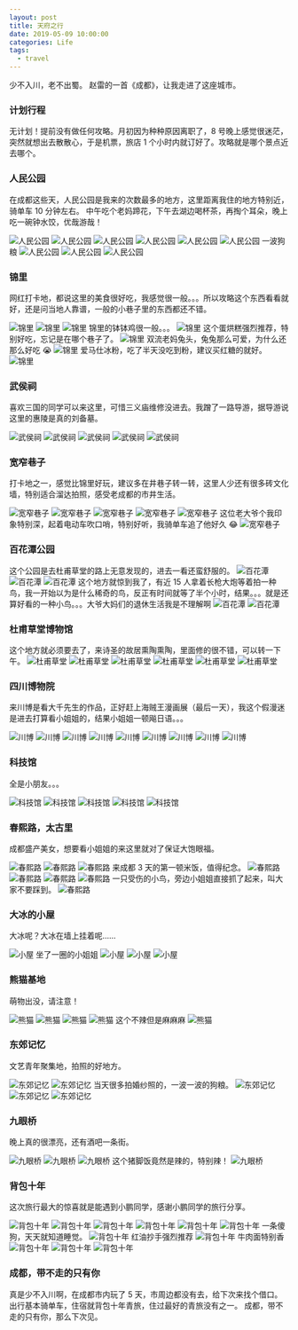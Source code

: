 ```yaml
---
layout: post
title: 天府之行
date: 2019-05-09 10:00:00
categories: Life
tags:
  - travel
---
```


少不入川，老不出蜀。
赵雷的一首《成都》，让我走进了这座城市。

<!--more-->

### 计划行程

无计划！提前没有做任何攻略。月初因为种种原因离职了，8 号晚上感觉很迷茫，突然就想出去散散心，于是机票，旅店 1 个小时内就订好了。攻略就是哪个景点近去哪个。

### 人民公园

在成都这些天，人民公园是我来的次数最多的地方，这里距离我住的地方特别近，骑单车 10 分钟左右。
中午吃个老妈蹄花，下午去湖边喝杯茶，再掏个耳朵，晚上吃一碗钟水饺，优哉游哉！

![人民公园][4]
![人民公园][5]
![人民公园][6]
![人民公园][7]
![人民公园][8]
![人民公园][9]
一波狗粮
![人民公园][10]
![人民公园][11]
![人民公园][12]

### 锦里

网红打卡地，都说这里的美食很好吃，我感觉很一般。。。所以攻略这个东西看看就好，还是问当地人靠谱，一般的小巷子里的东西都还不错。

![锦里][jl1]
![锦里][jl2]
![锦里][jl3]
锦里的钵钵鸡很一般。。。
![锦里][jl4]
这个蛋烘糕强烈推荐，特别好吃，忘记是在哪个巷子了。
![锦里][jl7]
双流老妈兔头，兔兔那么可爱，为什么还那么好吃 😭
![锦里][jl8]
爱马仕冰粉，吃了半天没吃到粉，建议买红糖的就好。
![锦里][jl9]

### 武侯祠

喜欢三国的同学可以来这里，可惜三义庙维修没进去。我蹭了一路导游，据导游说这里的惠陵是真的刘备墓。

![武侯祠][whc1]
![武侯祠][whc2]
![武侯祠][whc3]
![武侯祠][whc4]
![武侯祠][whc5]

### 宽窄巷子

打卡地之一，感觉比锦里好玩，建议多在井巷子转一转，这里人少还有很多砖文化墙，特别适合溜达拍照，感受老成都的市井生活。

![宽窄巷子][kz1]
![宽窄巷子][kz2]
![宽窄巷子][kz3]
![宽窄巷子][kz4]
![宽窄巷子][kz5]
这位老大爷个我印象特别深，起着电动车吹口哨，特别好听，我骑单车追了他好久 😂
![宽窄巷子][kz6]

### 百花潭公园

这个公园是去杜甫草堂的路上无意发现的，进去一看还蛮舒服的。
![百花潭][bh1]
![百花潭][bh2]
![百花潭][bh3]
这个地方就惊到我了，有近 15 人拿着长枪大炮等着拍一种鸟，我一开始以为是什么稀奇的鸟，反正有时间就等了半个小时，结果。。。就是还算好看的一种小鸟。。。大爷大妈们的退休生活我是不理解啊
![百花潭][bh4]
![百花潭][bh5]

### 杜甫草堂博物馆

这个地方就必须要去了，来诗圣的故居熏陶熏陶，里面修的很不错，可以转一下午。
![杜甫草堂][ct1]
![杜甫草堂][ct2]
![杜甫草堂][ct3]
![杜甫草堂][ct4]
![杜甫草堂][ct5]
![杜甫草堂][ct6]

### 四川博物院

来川博是看大千先生的作品，正好赶上海贼王漫画展（最后一天），我这个假漫迷是进去打算看小姐姐的，结果小姐姐一顿飚日语。。。

![川博][cb1]
![川博][cb2]
![川博][cb4]
![川博][cb5]
![川博][cb6]
![川博][cb7]
![川博][cb8]
![川博][cb9]
![川博][cb10]

### 科技馆

全是小朋友。。。

![科技馆][kj1]
![科技馆][kj2]
![科技馆][kj3]
![科技馆][kj4]
![科技馆][kj5]

### 春熙路，太古里

成都盛产美女，想要看小姐姐的来这里就对了保证大饱眼福。

![春熙路][cxl1]
![春熙路][cxl2]
![春熙路][cxl3]
来成都 3 天的第一顿米饭，值得纪念。
![春熙路][cxl4]
![春熙路][cxl5]
![春熙路][cxl7]
![春熙路][cxl6]
一只受伤的小鸟，旁边小姐姐直接抓了起来，叫大家不要踩到。
![春熙路][cxl8]

### 大冰的小屋

大冰呢？大冰在墙上挂着呢……

![小屋][db1]
坐了一圈的小姐姐
![小屋][db2]
![小屋][db3]
![小屋][db4]

### 熊猫基地

萌物出没，请注意！

![熊猫][xm1]
![熊猫][xm2]
![熊猫][xm3]
![熊猫][xm4]
这个不辣但是麻麻麻
![熊猫][xm5]

### 东郊记忆

文艺青年聚集地，拍照的好地方。

![东郊记忆][dj1]
![东郊记忆][dj2]
当天很多拍婚纱照的，一波一波的狗粮。
![东郊记忆][dj3]
![东郊记忆][dj4]
![东郊记忆][dj5]

### 九眼桥

晚上真的很漂亮，还有酒吧一条街。

![九眼桥][jyq1]
![九眼桥][jyq2]
![九眼桥][jyq3]
这个猪脚饭竟然是辣的，特别辣！
![九眼桥][jyq4]

### 背包十年

这次旅行最大的惊喜就是能遇到小鹏同学，感谢小鹏同学的旅行分享。

![背包十年][bb1]
![背包十年][bb2]
![背包十年][bb3]
![背包十年][bb4]
![背包十年][bb5]
![背包十年][bb6]
一条傻狗，天天就知道睡觉。
![背包十年][bb7]
红油抄手强烈推荐
![背包十年][bb8]
牛肉面特别香
![背包十年][bb9]
![背包十年][bb10]
![背包十年][bb11]

### 成都，带不走的只有你

真是少不入川啊，在成都市内玩了 5 天，市周边都没有去，给下次来找个借口。
出行基本骑单车，住宿就背包十年青旅，住过最好的青旅没有之一。
成都，带不走的只有你，那么下次见。

[1]: /images/life/chengdu/1.jpeg
[2]: /images/life/chengdu/2.jpeg
[3]: /images/life/chengdu/3.jpeg
[4]: /images/life/chengdu/4.jpeg
[5]: /images/life/chengdu/5.jpeg
[6]: /images/life/chengdu/6.jpeg
[7]: /images/life/chengdu/7.jpeg
[8]: /images/life/chengdu/8.jpeg
[9]: /images/life/chengdu/9.jpg
[10]: /images/life/chengdu/10.jpg
[11]: /images/life/chengdu/11.jpeg
[12]: /images/life/chengdu/12.jpeg
[jl1]: /images/life/chengdu/jl1.jpeg
[jl2]: /images/life/chengdu/jl2.jpeg
[jl3]: /images/life/chengdu/jl3.jpeg
[jl4]: /images/life/chengdu/jl4.jpeg
[jl5]: /images/life/chengdu/jl5.jpeg
[jl6]: /images/life/chengdu/jl6.jpeg
[jl7]: /images/life/chengdu/jl7.jpeg
[jl8]: /images/life/chengdu/jl8.jpeg
[jl9]: /images/life/chengdu/jl9.jpeg
[whc1]: /images/life/chengdu/whc1.jpeg
[whc2]: /images/life/chengdu/whc2.jpeg
[whc3]: /images/life/chengdu/whc3.jpeg
[whc4]: /images/life/chengdu/whc4.jpeg
[whc5]: /images/life/chengdu/whc5.jpeg
[kz1]: /images/life/chengdu/kz1.jpeg
[kz2]: /images/life/chengdu/kz2.jpeg
[kz3]: /images/life/chengdu/kz3.jpeg
[kz4]: /images/life/chengdu/kz4.jpeg
[kz5]: /images/life/chengdu/kz5.jpeg
[kz6]: /images/life/chengdu/kz6.jpeg
[bh1]: /images/life/chengdu/bh1.jpeg
[bh2]: /images/life/chengdu/bh2.jpeg
[bh3]: /images/life/chengdu/bh3.jpeg
[bh4]: /images/life/chengdu/bh4.jpeg
[bh5]: /images/life/chengdu/bh5.jpeg
[ct1]: /images/life/chengdu/ct1.jpeg
[ct2]: /images/life/chengdu/ct2.jpeg
[ct3]: /images/life/chengdu/ct3.jpeg
[ct4]: /images/life/chengdu/ct4.jpeg
[ct5]: /images/life/chengdu/ct5.jpeg
[ct6]: /images/life/chengdu/ct6.jpeg
[cb1]: /images/life/chengdu/cb1.jpeg
[cb2]: /images/life/chengdu/cb2.jpeg
[cb4]: /images/life/chengdu/cb4.jpeg
[cb5]: /images/life/chengdu/cb5.jpeg
[cb6]: /images/life/chengdu/cb6.jpeg
[cb7]: /images/life/chengdu/cb7.jpeg
[cb8]: /images/life/chengdu/cb8.jpeg
[cb9]: /images/life/chengdu/cb9.jpeg
[cb10]: /images/life/chengdu/cb10.jpeg
[kj1]: /images/life/chengdu/kj1.jpeg
[kj2]: /images/life/chengdu/kj2.jpeg
[kj3]: /images/life/chengdu/kj3.jpeg
[kj4]: /images/life/chengdu/kj4.jpeg
[kj5]: /images/life/chengdu/kj5.jpeg
[cxl1]: /images/life/chengdu/cxl1.jpeg
[cxl2]: /images/life/chengdu/cxl2.jpeg
[cxl3]: /images/life/chengdu/cxl3.jpeg
[cxl4]: /images/life/chengdu/cxl4.jpeg
[cxl5]: /images/life/chengdu/cxl5.jpeg
[cxl6]: /images/life/chengdu/cxl6.jpeg
[cxl7]: /images/life/chengdu/cxl7.jpeg
[cxl8]: /images/life/chengdu/cxl8.jpeg
[db1]: /images/life/chengdu/db1.jpeg
[db2]: /images/life/chengdu/db2.jpeg
[db3]: /images/life/chengdu/db3.jpeg
[db4]: /images/life/chengdu/db4.jpeg
[xm1]: /images/life/chengdu/xm1.jpeg
[xm2]: /images/life/chengdu/xm2.jpeg
[xm3]: /images/life/chengdu/xm3.jpeg
[xm4]: /images/life/chengdu/xm4.jpg
[xm5]: /images/life/chengdu/xm5.jpeg
[dj1]: /images/life/chengdu/dj1.jpeg
[dj2]: /images/life/chengdu/dj2.jpeg
[dj3]: /images/life/chengdu/dj3.jpeg
[dj4]: /images/life/chengdu/dj4.jpeg
[dj5]: /images/life/chengdu/dj5.jpeg
[jyq1]: /images/life/chengdu/jyq1.jpeg
[jyq2]: /images/life/chengdu/jyq2.jpeg
[jyq3]: /images/life/chengdu/jyq3.jpeg
[jyq4]: /images/life/chengdu/jyq4.jpeg
[bb1]: /images/life/chengdu/bb1.jpeg
[bb2]: /images/life/chengdu/bb2.jpeg
[bb3]: /images/life/chengdu/bb3.jpeg
[bb4]: /images/life/chengdu/bb4.jpeg
[bb5]: /images/life/chengdu/bb5.jpeg
[bb6]: /images/life/chengdu/bb6.jpeg
[bb7]: /images/life/chengdu/bb7.jpeg
[bb8]: /images/life/chengdu/bb8.jpeg
[bb9]: /images/life/chengdu/bb9.jpeg
[bb10]: /images/life/chengdu/bb10.jpeg
[bb11]: /images/life/chengdu/bb11.jpeg
